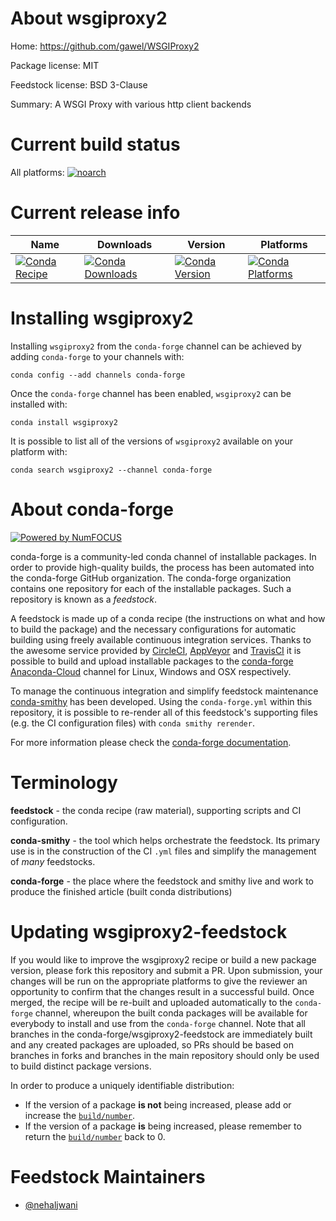 <!--
# -*- mode: jinja -*-
-->

About wsgiproxy2
================

Home: https://github.com/gawel/WSGIProxy2

Package license: MIT

Feedstock license: BSD 3-Clause

Summary: A WSGI Proxy with various http client backends



Current build status
====================

All platforms:
[![noarch](https://img.shields.io/circleci/project/github/conda-forge/wsgiproxy2-feedstock/master.svg?label=noarch)](https://circleci.com/gh/conda-forge/wsgiproxy2-feedstock)

Current release info
====================

| Name | Downloads | Version | Platforms |
| --- | --- | --- | --- |
| [![Conda Recipe](https://img.shields.io/badge/recipe-wsgiproxy2-green.svg)](https://anaconda.org/conda-forge/wsgiproxy2) | [![Conda Downloads](https://img.shields.io/conda/dn/conda-forge/wsgiproxy2.svg)](https://anaconda.org/conda-forge/wsgiproxy2) | [![Conda Version](https://img.shields.io/conda/vn/conda-forge/wsgiproxy2.svg)](https://anaconda.org/conda-forge/wsgiproxy2) | [![Conda Platforms](https://img.shields.io/conda/pn/conda-forge/wsgiproxy2.svg)](https://anaconda.org/conda-forge/wsgiproxy2) |

Installing wsgiproxy2
=====================

Installing `wsgiproxy2` from the `conda-forge` channel can be achieved by adding `conda-forge` to your channels with:

```
conda config --add channels conda-forge
```

Once the `conda-forge` channel has been enabled, `wsgiproxy2` can be installed with:

```
conda install wsgiproxy2
```

It is possible to list all of the versions of `wsgiproxy2` available on your platform with:

```
conda search wsgiproxy2 --channel conda-forge
```


About conda-forge
=================

[![Powered by NumFOCUS](https://img.shields.io/badge/powered%20by-NumFOCUS-orange.svg?style=flat&colorA=E1523D&colorB=007D8A)](http://numfocus.org)

conda-forge is a community-led conda channel of installable packages.
In order to provide high-quality builds, the process has been automated into the
conda-forge GitHub organization. The conda-forge organization contains one repository
for each of the installable packages. Such a repository is known as a *feedstock*.

A feedstock is made up of a conda recipe (the instructions on what and how to build
the package) and the necessary configurations for automatic building using freely
available continuous integration services. Thanks to the awesome service provided by
[CircleCI](https://circleci.com/), [AppVeyor](https://www.appveyor.com/)
and [TravisCI](https://travis-ci.org/) it is possible to build and upload installable
packages to the [conda-forge](https://anaconda.org/conda-forge)
[Anaconda-Cloud](https://anaconda.org/) channel for Linux, Windows and OSX respectively.

To manage the continuous integration and simplify feedstock maintenance
[conda-smithy](https://github.com/conda-forge/conda-smithy) has been developed.
Using the ``conda-forge.yml`` within this repository, it is possible to re-render all of
this feedstock's supporting files (e.g. the CI configuration files) with ``conda smithy rerender``.

For more information please check the [conda-forge documentation](https://conda-forge.org/docs/).

Terminology
===========

**feedstock** - the conda recipe (raw material), supporting scripts and CI configuration.

**conda-smithy** - the tool which helps orchestrate the feedstock.
                   Its primary use is in the construction of the CI ``.yml`` files
                   and simplify the management of *many* feedstocks.

**conda-forge** - the place where the feedstock and smithy live and work to
                  produce the finished article (built conda distributions)


Updating wsgiproxy2-feedstock
=============================

If you would like to improve the wsgiproxy2 recipe or build a new
package version, please fork this repository and submit a PR. Upon submission,
your changes will be run on the appropriate platforms to give the reviewer an
opportunity to confirm that the changes result in a successful build. Once
merged, the recipe will be re-built and uploaded automatically to the
`conda-forge` channel, whereupon the built conda packages will be available for
everybody to install and use from the `conda-forge` channel.
Note that all branches in the conda-forge/wsgiproxy2-feedstock are
immediately built and any created packages are uploaded, so PRs should be based
on branches in forks and branches in the main repository should only be used to
build distinct package versions.

In order to produce a uniquely identifiable distribution:
 * If the version of a package **is not** being increased, please add or increase
   the [``build/number``](https://conda.io/docs/user-guide/tasks/build-packages/define-metadata.html#build-number-and-string).
 * If the version of a package **is** being increased, please remember to return
   the [``build/number``](https://conda.io/docs/user-guide/tasks/build-packages/define-metadata.html#build-number-and-string)
   back to 0.

Feedstock Maintainers
=====================

* [@nehaljwani](https://github.com/nehaljwani/)

